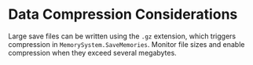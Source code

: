 # Data Compression Considerations

Large save files can be written using the `.gz` extension, which triggers compression in `MemorySystem.SaveMemories`.
Monitor file sizes and enable compression when they exceed several megabytes.
